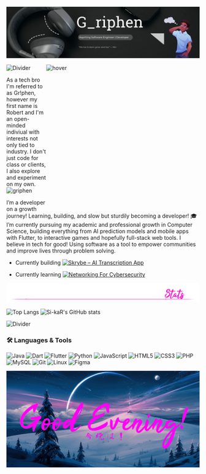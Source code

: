 ![Banner](https://github.com/Si-kaR/Collage/blob/main/git-headrr.png?raw=true)

![Divider](https://vaxerski.xyz/github/aboutme2.gif)  <img align="right" alt="hover" width="400" height="380" src="https://user-images.githubusercontent.com/74038190/219923809-b86dc415-a0c2-4a38-bc88-ad6cf06395a8.gif">

<!--I am a developer in training! although been to the university, I'm essentially a dev in training!!!✌️🙂 - <img src="https://komarev.com/ghpvc/?username=griphen&label=Profile%20views&color=0e75b6&style=flat" alt="griphen"/>-->
As a tech bro I'm referred to as Gr!phen, however my first name is Robert and I'm an open-minded indiviual with interests not only tied to industry. I don't just code for class or clients, I also explore and experiment on my own. <img src="https://komarev.com/ghpvc/?username=griphen&label=Profile%20views&color=0e75b6&style=flat" alt="griphen"/> 

I’m a developer on a growth journey! Learning, building, and slow but sturdily becoming a developer! 🎓 I’m currently pursuing my academic and professional growth in Computer Science, building everything from AI prediction models and mobile apps with Flutter, to interactive games and hopefully full-stack web tools. I believe in tech for good! Using software as a tool to empower communities and improve lives through problem solving.


- Currently building [![Skrybe – AI Transcription App](https://img.shields.io/badge/Skrybe-%20Transcription%20App-blueviolet?style=for-the-badge&logo=flutter&logoColor=white)](https://github.com/Si-kaR/Skrybe)

- Currently learning [![Networking For Cybersecurity](https://img.shields.io/badge/Networking-%20Cybersecurity-blueviolet?style=for-the-badge&logo=snyk&logoColor=white)]([https://github.com/Si-kaR/Skrybe](https://www.netacad.com/certificates?issuanceId=983db849-caf7-44a6-9558-13ab44c1bd97))

![Divider](https://github.com/Si-kaR/Collage/blob/main/git-stats-divider.gif?raw=true)

![Top Langs](https://github-readme-stats.vercel.app/api/top-langs/?username=Si-kaR&exclude_repo=FullStack,89212025_customer_churn,Hack,CMake,C++,Ai_Space,LINN-ODAC&layout=compact&theme=github_dark&langs_count=8) ![Si-kaR's GitHub stats](https://github-readme-stats.vercel.app/api?username=Si-kaR&show_icons=true&theme=github_dark)

![Divider](https://vaxerski.xyz/github/divider.png)


### 🛠️ Languages & Tools
![Java](https://img.shields.io/badge/Java-ED8B00?style=flat-square&logo=java&logoColor=white)
![Dart](https://img.shields.io/badge/Dart-0175C2?style=flat-square&logo=dart&logoColor=white)
![Flutter](https://img.shields.io/badge/Flutter-02569B?style=flat-square&logo=flutter&logoColor=white)
![Python](https://img.shields.io/badge/Python-3776AB?style=flat-square&logo=python&logoColor=white)
![JavaScript](https://img.shields.io/badge/JavaScript-F7DF1E?style=flat-square&logo=javascript&logoColor=black)
![HTML5](https://img.shields.io/badge/HTML5-E34F26?style=flat-square&logo=html5&logoColor=white)
![CSS3](https://img.shields.io/badge/CSS3-1572B6?style=flat-square&logo=css3&logoColor=white)
![PHP](https://img.shields.io/badge/PHP-777BB4?style=flat-square&logo=php&logoColor=white)
![MySQL](https://img.shields.io/badge/MySQL-4479A1?style=flat-square&logo=mysql&logoColor=white)
![Git](https://img.shields.io/badge/Git-F05032?style=flat-square&logo=git&logoColor=white)
![Linux](https://img.shields.io/badge/Linux-FCC624?style=flat-square&logo=linux&logoColor=black)
![Figma](https://img.shields.io/badge/Figma-F24E1E?style=flat-square&logo=figma&logoColor=white)

![Welcome](https://github.com/Si-kaR/Collage/blob/main/git-banner.gif?raw=true)

<!-- - ⚡ Fun fact: [![Snowboard, Skydive, Sky Gliding](https://img.shields.io/badge/Future-Snowboard%20%7C%20Skydive%20%7C%20Gliding-ff69b4?style=for-the-badge&logo=airbnb&logoColor=white)](https://youtube.com/results?search_query=wingsuit+flying)
-->


<!--
\
### Hi there 👋 
**/griphen** is a ✨ _special_ ✨ repository because its `README.md` (this file) appears on your GitHub profile.

Here are some ideas to get you started:

- 🔭 I’m currently working on ...
- 🌱 I’m currently learning ...
- 👯 I’m looking to collaborate on ...
- 🤔 I’m looking for help with ...
- 💬 Ask me about ...
- 📫 How to reach me: ...
- 😄 Pronouns: ...
- ⚡ Fun fact: ...
-->


<!--


Welcome to my coding universe! ✨ I'm a passionate developer, adventurer, and eternal learner. Dive into my repository galaxy and join me on this epic coding journey.

## 🚀 Featured Repositories

### 1. [Project A: Interstellar Explorer](link-to-project-a)
🌌 Embark on a cosmic adventure with my groundbreaking space exploration project. Discover new galaxies, tame black holes, and contribute to the code constellation.

### 2. [Project B: Quantum Code Dynamics](link-to-project-b)
⚛️ Delve into the quantum realm of code dynamics. We're breaking the barriers between classical and quantum computing. Brace yourself for a mind-bending experience!

## 📚 Latest Blog Posts

- [Unveiling the Secrets of the Coding Cosmos](link-to-blog-post)
- [Journey into the Quantum Frontier](link-to-another-blog-post)

## 🌟 Let's Connect

- 💬 Drop me a message, let's chat about the mysteries of the code universe.
- 📫 Reach out via [email](mailto:your.email@example.com).
- 🐦 Follow me on [Twitter](https://twitter.com/yourTwitterHandle).

## 🤖 Fun Facts About Me

- 👾 I once coded an AI bot to challenge me at chess – and lost!
- 🎸 I enjoy coding to the rhythm of electronic beats.
- 🚴‍♂️ When not coding, you'll find me exploring new trails on my mountain bike.

Join me in this cosmic coding odyssey! 🚀✨

-->





<!--<h1 align="center">Hi 👋, My Name's GRiphen </h1>-->
<!--<h3 align="center"> Fullstack Developer in Training ✌️😊 </h3>-->

<!--
<meta http-equiv="content-type" content="text/html; charset=utf-8"><img src="https://images.squarespace-cdn.com/content/v1/5769fc401b631bab1addb2ab/1541580611624-TE64QGKRJG8SWAIUS7NS/ke17ZwdGBToddI8pDm48kPoswlzjSVMM-SxOp7CV59BZw-zPPgdn4jUwVcJE1ZvWQUxwkmyExglNqGp0IvTJZamWLI2zvYWH8K3-s_4yszcp2ryTI0HqTOaaUohrI8PI6FXy8c9PWtBlqAVlUS5izpdcIXDZqDYvprRqZ29Pw0o/coding-freak.gif" jsaction="VQAsE" class="sFlh5c pT0Scc iPVvYb" style="max-width: 400px; height: 427px; align: right; margin: 0px; width: 569px;" alt="GitHub - rudrabarad/Gifs: Collection of some Coding ..." jsname="kn3ccd">
-->



<!--
<p align="left"> <a href="https://github.com/ryo-ma/github-profile-trophy"><img src="https://github-profile-trophy.vercel.app/?username=griphen" alt="griphen" /></a> </p> 
-->

<!--<p align="left"> <a href="https://twitter.com/griphen" target="blank"><img src="https://img.shields.io/twitter/follow/griphen?logo=twitter&style=for-the-badge" alt="griphen" /></a> </p>-->

<!--### Blogs posts-->
<!-- BLOG-POST-LIST:START -->
<!-- BLOG-POST-LIST:END -->

<!--<h3 align="left">Connect with me:</h3>
<p align="left">
  
<a href="https://dev.to/griphen" target="blank"><img align="center" src="https://raw.githubusercontent.com/rahuldkjain/github-profile-readme-generator/master/src/images/icons/Social/devto.svg" alt="griphen" height="30" width="40" /></a>

<a href="https://twitter.com/griphen" target="blank"><img align="center" src="https://raw.githubusercontent.com/rahuldkjain/github-profile-readme-generator/master/src/images/icons/Social/twitter.svg" alt="griphen" height="30" width="40" /></a>

<a href="https://medium.com/@griphen" target="blank"><img align="center" src="https://raw.githubusercontent.com/rahuldkjain/github-profile-readme-generator/master/src/images/icons/Social/medium.svg" alt="@griphen" height="30" width="40" /></a>

<a href="/https://codereviewshop.web.app/" target="blank"><img align="center" src="https://raw.githubusercontent.com/rahuldkjain/github-profile-readme-generator/master/src/images/icons/Social/rss.svg" alt="https://codereviewshop.web.app/" height="30" width="40" /></a>

</p>-->


<!--
<div class="row">
  <div class="column"><img align="left" width="420" src="https://github-readme-stats.vercel.app/api?username=si-kar&show_icons=true&locale=en" alt="GitHub Statistics" /></div>
  <div class="column"><img align="right" width="420" height="200px" src="https://github-readme-stats.vercel.app/api/top-langs?username=si-kar&show_icons=true&locale=en&layout=compact" alt="si-kar" /></div>
</div>
-->


<!--
<div class="row">
  <div class="column"><img src="https://github-readme-stats.vercel.app/api/top-langs?username=si-kar&show_icons=true&locale=en&layout=compact" alt="GitHub Languages" style="width:50%; align: left; float: left; padding: 5px; "/></div>
  <div class="column"><img src="https://github-readme-stats.vercel.app/api?username=si-kar&show_icons=true&locale=en" alt="GitHub Statistics"                         style="width:50%; align: right; float: right; padding: 5px; "/></div>
</div>
-->

<!--
<div class="row">
  <div class="column" style="width: 50%; float: left; padding: 5px;">
    <img src="https://github-readme-stats.vercel.app/api/top-langs?username=si-kar&show_icons=true&locale=en&layout=compact" alt="Top Languages"/>
  </div>
  <div class="column" style="width: 50%; float: right; padding: 5px;">
    <img src="https://github-readme-stats.vercel.app/api?username=si-kar&show_icons=true&locale=en" alt="GitHub Statistics"/>
  </div>
</div>
-->


<!--
<div style="display: flex;">
  <div style="flex: 50%; padding: 5px;">
    <img src="https://github-readme-stats.vercel.app/api/top-langs?username=si-kar&show_icons=true&locale=en&layout=compact" alt="Top Languages"/>
  </div>
  <div style="flex: 50%; padding: 5px;">
    <img src="https://github-readme-stats.vercel.app/api?username=si-kar&show_icons=true&locale=en" alt="GitHub Statistics"/>
  </div>
</div>-->

<!--<a href="https://github.com/anuraghazra/github-readme-stats">
  <img align="center" src="https://github-readme-stats.vercel.app/api/top-langs/?username=fufexan&layout=compact&theme=github_dark&langs_count=8&hide=Vim%20script,Emacs%20Lisp,CMake,Makefile,Yacc,Lex" >
</a>-->

<!--<a href="https://github.com/Si-kaR/github-readme-stats">
  <img align="center" src="https://github-readme-stats.vercel.app/api/top-langs/?username=Si-kaR&layout=compact&theme=github_dark&langs_count=8&hide=Vim%20script,Emacs%20Lisp,CMake,Makefile,Yacc,Lex" >
</a>-->

<!--<a href="https://github.com/Si-kaR/github-readme-stats">
  <img align="center" width=485 src="https://github-readme-stats.vercel.app/api?username=Si-kaR&theme=github_dark&count_private=true&show_icons=true" />
</a>-->





